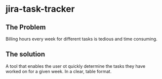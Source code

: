 # jira-task-tracker

## The Problem

Billing hours every week for different tasks is tedious and time consuming.

## The solution

A tool that enables the user ot quickly determine the tasks they have worked on for a given week.
In a clear, table format.
